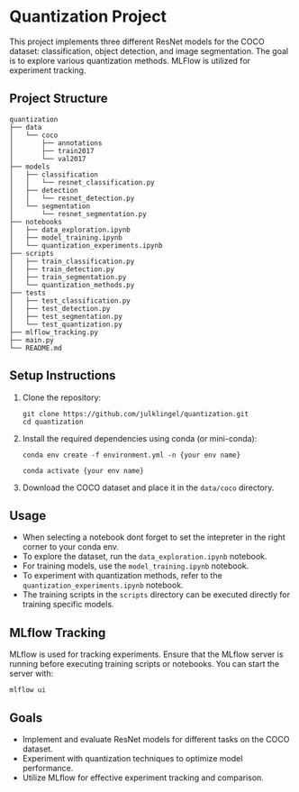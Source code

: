 # Quantization Project

This project implements three different ResNet models for the COCO dataset: classification, object detection, and image segmentation. The goal is to explore various quantization methods. MLFlow is utilized for experiment tracking.
## Project Structure

```
quantization
├── data
│   └── coco
│       ├── annotations
│       ├── train2017
│       └── val2017
├── models
│   ├── classification
│   │   └── resnet_classification.py
│   ├── detection
│   │   └── resnet_detection.py
│   └── segmentation
│       └── resnet_segmentation.py
├── notebooks
│   ├── data_exploration.ipynb
│   ├── model_training.ipynb
│   └── quantization_experiments.ipynb
├── scripts
│   ├── train_classification.py
│   ├── train_detection.py
│   ├── train_segmentation.py
│   └── quantization_methods.py
├── tests
│   ├── test_classification.py
│   ├── test_detection.py
│   ├── test_segmentation.py
│   └── test_quantization.py
├── mlflow_tracking.py
├── main.py
└── README.md
```

## Setup Instructions

1. Clone the repository:
   ```
   git clone https://github.com/julklingel/quantization.git
   cd quantization
   ```

2. Install the required dependencies using conda (or mini-conda):
   ```
   conda env create -f environment.yml -n {your env name}
   ```

   ```
   conda activate {your env name}
   ```



3. Download the COCO dataset and place it in the `data/coco` directory.

## Usage

- When selecting a notebook dont forget to set the intepreter in the right corner to your conda env. 
- To explore the dataset, run the `data_exploration.ipynb` notebook.
- For training models, use the `model_training.ipynb` notebook.
- To experiment with quantization methods, refer to the `quantization_experiments.ipynb` notebook.
- The training scripts in the `scripts` directory can be executed directly for training specific models.

## MLflow Tracking

MLflow is used for tracking experiments. Ensure that the MLflow server is running before executing training scripts or notebooks. You can start the server with:
```
mlflow ui
```

## Goals

- Implement and evaluate ResNet models for different tasks on the COCO dataset.
- Experiment with quantization techniques to optimize model performance.
- Utilize MLflow for effective experiment tracking and comparison.